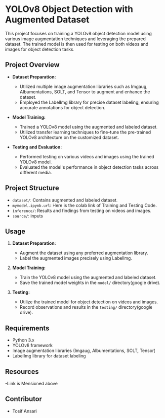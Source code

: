# YOLOv8 Object Detection with Augmented Dataset

This project focuses on training a YOLOv8 object detection model using various image augmentation techniques and leveraging the prepared dataset. The trained model is then used for testing on both videos and images for object detection tasks.

## Project Overview

- **Dataset Preparation:**
  - Utilized multiple image augmentation libraries such as Imgaug, Albumentations, SOLT, and Tensor to augment and enhance the dataset.
  - Employed the LabelImg library for precise dataset labeling, ensuring accurate annotations for object detection.

- **Model Training:**
  - Trained a YOLOv8 model using the augmented and labeled dataset.
  - Utilized transfer learning techniques to fine-tune the pre-trained YOLOv8 architecture on the customized dataset.

- **Testing and Evaluation:**
  - Performed testing on various videos and images using the trained YOLOv8 model.
  - Evaluated the model's performance in object detection tasks across different media.

## Project Structure

- `dataset/`: Contains augmented and labeled dataset.
- `mymodel.ipynb.url`: Here is the colab link of Training and Testing Code.
- `inference/`: Results and findings from testing on videos and images.
- `source/`: inputs

## Usage

1. **Dataset Preparation:**
   - Augment the dataset using any preferred augmentation library.
   - Label the augmented images precisely using LabelImg.

2. **Model Training:**
   - Train the YOLOv8 model using the augmented and labeled dataset.
   - Save the trained model weights in the `model/` directory(google drive).

3. **Testing:**
   - Utilize the trained model for object detection on videos and images.
   - Record observations and results in the `testing/` directory(google drive).

## Requirements

- Python 3.x
- YOLOv8 framework
- Image augmentation libraries (Imgaug, Albumentations, SOLT, Tensor)
- LabelImg library for dataset labeling

## Resources

-Link is Mensioned above

## Contributor

- Tosif Ansari
